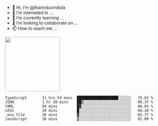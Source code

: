- 👋 Hi, I’m @tharinduvindula
- 👀 I’m interested in ...
- 🌱 I’m currently learning ...
- 💞️ I’m looking to collaborate on ...
- 📫 How to reach me ...

<!---
tharinduvindula/tharinduvindula is a ✨ special ✨ repository because its `README.md` (this file) appears on your GitHub profile.
You can click the Preview link to take a look at your changes.
--->

<img height="180em" src="https://github-readme-stats.vercel.app/api?username=tharinduvindula&show_icons=true&hide_border=false&&count_private=true&include_all_commits=true" />


<!--START_SECTION:waka-->

```text
TypeScript       11 hrs 54 mins  ███████████████████░░░░░░   75.62 %
JSON             1 hr 28 mins    ██▒░░░░░░░░░░░░░░░░░░░░░░   09.37 %
YAML             56 mins         █▓░░░░░░░░░░░░░░░░░░░░░░░   06.03 %
LESS             39 mins         █░░░░░░░░░░░░░░░░░░░░░░░░   04.20 %
.env file        26 mins         ▓░░░░░░░░░░░░░░░░░░░░░░░░   02.77 %
JavaScript       10 mins         ▒░░░░░░░░░░░░░░░░░░░░░░░░   01.09 %
```

<!--END_SECTION:waka-->
